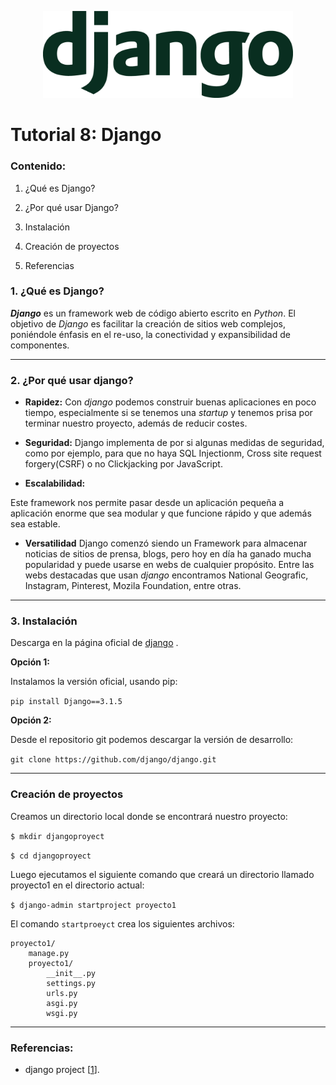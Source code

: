 <p align="center">
<img src = "img/django.png" width="400">
</p>


# Tutorial 8: Django


### Contenido:

1. ¿Qué es Django?
2. ¿Por qué usar Django?
3. Instalación 
4. Creación de proyectos

4. Referencias



### 1. ¿Qué es Django?


***Django*** es un framework web de código abierto escrito en *Python*. El objetivo de *Django* es facilitar la creación de sitios web complejos, poniéndole énfasis en el re-uso, la conectividad y expansibilidad de componentes.
******
### 2. ¿Por qué usar django?

* **Rapidez:**
Con *django* podemos construir buenas aplicaciones en poco tiempo, especialmente si se tenemos una *startup* y tenemos prisa por terminar nuestro proyecto, además de reducir costes.

* **Seguridad:** 
Django implementa de por si algunas medidas de seguridad, como por ejemplo, para que no haya SQL Injectionm, Cross site request forgery(CSRF) o no Clickjacking por JavaScript.

* **Escalabilidad:**

Este framework nos permite pasar desde un aplicación pequeña a aplicación enorme que sea modular y que funcione rápido y que además sea estable.

* **Versatilidad** 
Django comenzó siendo un Framework para almacenar noticias de sitios de prensa, blogs, pero hoy en día ha ganado mucha popularidad y puede usarse en webs de cualquier propósito. Entre las webs destacadas que usan *django* encontramos National Geografic, Instagram, Pinterest, Mozila Foundation, entre otras.


****

 ### 3. Instalación

Descarga en la página oficial de [django](https://www.djangoproject.com/download/) .

**Opción 1:** 

Instalamos la versión oficial, usando pip:

`pip install Django==3.1.5`

**Opción 2:**

Desde el repositorio git podemos descargar la versión de desarrollo:

`git clone https://github.com/django/django.git`


****

### Creación de proyectos

Creamos un directorio local donde se encontrará nuestro proyecto:

`$ mkdir djangoproyect`

`$ cd djangoproyect`

Luego ejecutamos el siguiente comando que creará un directorio llamado proyecto1 en el directorio actual:

`$ django-admin startproject proyecto1`

El comando `startproeyct` crea los siguientes archivos:

````````
proyecto1/
    manage.py
    proyecto1/
        __init__.py
        settings.py
        urls.py
        asgi.py
        wsgi.py

````````

***
### Referencias: 

* django project [[1](https://www.djangoproject.com/)].












